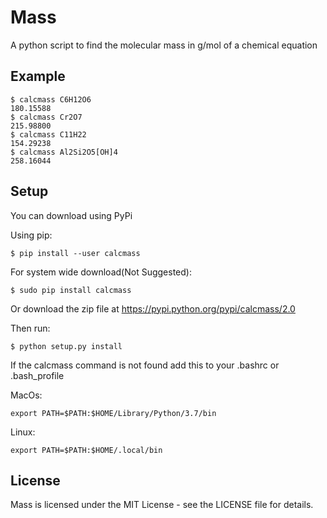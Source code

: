 # Mass
A python script to find the molecular mass in g/mol of a chemical equation
## Example
```
$ calcmass C6H12O6
180.15588
$ calcmass Cr2O7
215.98800
$ calcmass C11H22
154.29238
$ calcmass Al2Si2O5[OH]4
258.16044
```
## Setup
You can download using PyPi

Using pip:
```
$ pip install --user calcmass
```
For system wide download(Not Suggested):
```
$ sudo pip install calcmass
```
Or download the zip file at https://pypi.python.org/pypi/calcmass/2.0

Then run:
```
$ python setup.py install
```
If the calcmass command is not found add this to your .bashrc or .bash_profile

MacOs:
```
export PATH=$PATH:$HOME/Library/Python/3.7/bin
```
Linux:
```
export PATH=$PATH:$HOME/.local/bin
```

## License
Mass is licensed under the MIT License - see the LICENSE file for details.
